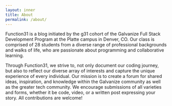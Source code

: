 ```yaml
---
layout: inner
title: About
permalink: /about/
---
```


Function31 is a blog initiated by the g31 cohort of the Galvanize Full Stack Development Program at the Platte campus in Denver, CO. Our class is comprised of 28 students from a diverse range of professional backgrounds and walks of life, who are passionate about programming and collaborative learning.

Through Function31, we strive to, not only document our coding journey, but also to reflect our diverse array of interests and capture the unique experience of every individual. Our mission is to create a forum for shared ideas, inspiration, and knowledge within the Galvanize community as well as the greater tech community. We encourage submissions of all varieties and forms, whether it be code, video, or a written post expressing your story. All contributions are welcome!
